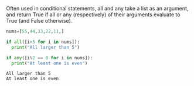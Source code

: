 Often used in conditional statements, all and any take a list as an argument, and return True if all or any (respectively) of their arguments evaluate to True (and False otherwise).

``` py
nums=[55,44,33,22,11,]

if all([i>5 for i in nums]):
  print("All larger than 5")

if any([i%2 == 0 for i in nums]):
  print("At least one is even")

```

```
All larger than 5
At least one is even
```